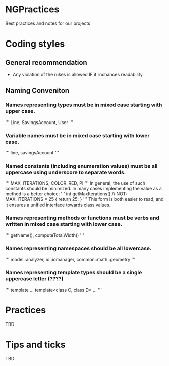 # NGPractices
Best practices and notes for our projects



# Coding styles
## General recommendation

* Any violation of the rukes is allowed IF it rnchances readability.

## Naming Conveniton
### Names representing types must be in mixed case starting with upper case.
'''
Line, SavingsAccount, User
'''

### Variable names must be in mixed case starting with lower case.
'''
line, savingsAccount
'''

### Named constants (including enumeration values) must be all uppercase using underscore to separate words.
'''
MAX_ITERATIONS, COLOR_RED, PI
'''
 In general, the use of such constants should be minimized. In many cases implementing the value as a method is a better choice:
'''
int getMaxIterations() // NOT: MAX_ITERATIONS = 25
{
  return 25;
}
'''
This form is both easier to read, and it ensures a unified interface towards class values.

### Names representing methods or functions must be verbs and written in mixed case starting with lower case.
'''
getName(), computeTotalWidth()
'''

### Names representing namespaces should be all lowercase.
'''
model::analyzer, io::iomanager, common::math::geometry
'''

### Names representing template types should be a single uppercase letter (????)
'''
template<class T> ...
template<class C, class D> ...
'''

# Practices
TBD
# Tips and ticks
TBD

